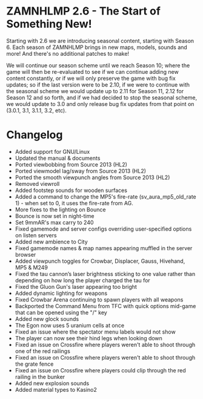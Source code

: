 # ZAMNHLMP 2.6 - The Start of Something New!
Starting with 2.6 we are introducing seasonal content, starting with Season 6. Each season of ZAMNHLMP brings in new maps,
models, sounds and more! And there's no additional patches to make!

We will continue our season scheme until we reach Season 10; where
the game will then be re-evaluated to see if we can continue adding new content
constantly, or if we will only preserve the game with bug fix updates; so
if the last version were to be 2.10, if we were to continue with the seasonal
scheme we would update up to 2.11 for Season 11, 2.12 for Season 12 and so forth,
and if we had decided to stop the seasonal scheme, we would update to 3.0 and only
release bug fix updates from that point on (3.0.1, 3.1, 3.1.1, 3.2, etc).

# Changelog
- Added support for GNU/Linux
- Updated the manual & documents
- Ported viewbobbing from Source 2013 (HL2)
- Ported viewmodel lag/sway from Source 2013 (HL2)
- Ported the smooth viewpunch angles from Source 2013 (HL2)
- Removed viewroll
- Added footstep sounds for wooden surfaces
- Added a command to change the MP5's fire-rate (sv_aura_mp5_old_rate 1) - when set to 0, it uses the fire-rate from AG.
- More fixes to the lighting on Bounce
- Bounce is now set in night-time
- Set 9mmAR's max carry to 240
- Fixed gamemode and server configs overriding user-specified options on listen servers
- Added new ambience to City
- Fixed gamemode names & map names appearing muffled in the server browser
- Added viewpunch toggles for Crowbar, Displacer, Gauss, Hivehand, MP5 & M249
- Fixed the tau cannon’s laser brightness sticking to one value rather than depending on how long the player charged the tau for
- Fixed the Gluon Gun's laser appearing too bright
- Added dynamic lighting for weapons
- Fixed Crowbar Arena continuing to spawn players with all weapons
- Backported the Command Menu from TFC with quick options mid-game that can be opened using the "/" key
- Added new glock sounds
- The Egon now uses 5 uranium cells at once
- Fixed an issue where the spectator menu labels would not show
- The player can now see their hind legs when looking down
- Fixed an issue on Crossfire where players weren't able to shoot through one of the red railings
- Fixed an issue on Crossfire where players weren't able to shoot through the grate fence
- Fixed an issue on Crossfire where players could clip through the red railing in the bunker
- Added new explosion sounds
- Added material types to Kasino2